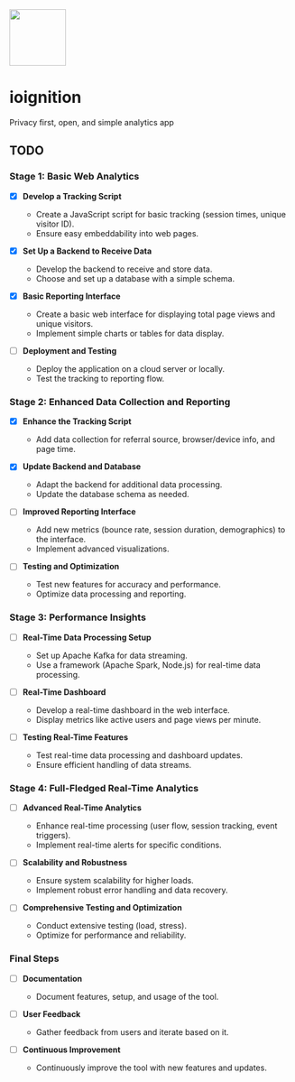 <div id="header" align="left">
  <img src="https://github.com/Cijin/ioignition/assets/1990966/0c01de29-b659-4640-81cb-97235dae6bec" width="100"/>
</div> 

# ioignition
Privacy first, open, and simple analytics app

## TODO

### Stage 1: Basic Web Analytics
- [x] **Develop a Tracking Script**
  - Create a JavaScript script for basic tracking (session times, unique visitor ID).
  - Ensure easy embeddability into web pages.

- [x] **Set Up a Backend to Receive Data**
  - Develop the backend to receive and store data.
  - Choose and set up a database with a simple schema.

- [x] **Basic Reporting Interface**
  - Create a basic web interface for displaying total page views and unique visitors.
  - Implement simple charts or tables for data display.

- [ ] **Deployment and Testing**
  - Deploy the application on a cloud server or locally.
  - Test the tracking to reporting flow.

### Stage 2: Enhanced Data Collection and Reporting
- [x] **Enhance the Tracking Script**
  - Add data collection for referral source, browser/device info, and page time.

- [x] **Update Backend and Database**
  - Adapt the backend for additional data processing.
  - Update the database schema as needed.

- [ ] **Improved Reporting Interface**
  - Add new metrics (bounce rate, session duration, demographics) to the interface.
  - Implement advanced visualizations.

- [ ] **Testing and Optimization**
  - Test new features for accuracy and performance.
  - Optimize data processing and reporting.

### Stage 3: Performance Insights
- [ ] **Real-Time Data Processing Setup**
  - Set up Apache Kafka for data streaming.
  - Use a framework (Apache Spark, Node.js) for real-time data processing.

- [ ] **Real-Time Dashboard**
  - Develop a real-time dashboard in the web interface.
  - Display metrics like active users and page views per minute.

- [ ] **Testing Real-Time Features**
  - Test real-time data processing and dashboard updates.
  - Ensure efficient handling of data streams.

### Stage 4: Full-Fledged Real-Time Analytics
- [ ] **Advanced Real-Time Analytics**
  - Enhance real-time processing (user flow, session tracking, event triggers).
  - Implement real-time alerts for specific conditions.

- [ ] **Scalability and Robustness**
  - Ensure system scalability for higher loads.
  - Implement robust error handling and data recovery.

- [ ] **Comprehensive Testing and Optimization**
  - Conduct extensive testing (load, stress).
  - Optimize for performance and reliability.

### Final Steps
- [ ] **Documentation**
  - Document features, setup, and usage of the tool.

- [ ] **User Feedback**
  - Gather feedback from users and iterate based on it.

- [ ] **Continuous Improvement**
  - Continuously improve the tool with new features and updates.

